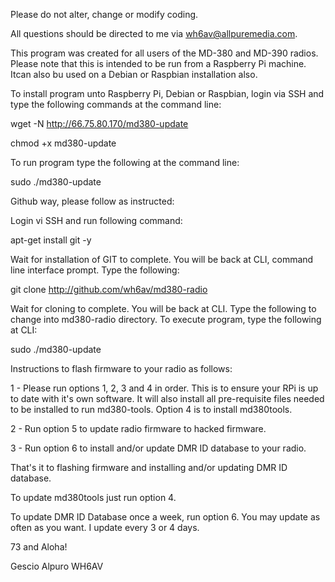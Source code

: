 Please do not alter, change or modify coding.

All questions should be directed to me via wh6av@allpuremedia.com.

This program was created for all users of the MD-380 and MD-390 radios.  Please note that this is intended to be run from a Raspberry Pi machine.  Itcan also bu used on a Debian or Raspbian installation also.

To install program unto Raspberry Pi, Debian or Raspbian, login via SSH and type the following commands at the command line:

wget -N  http://66.75.80.170/md380-update

chmod +x md380-update

To run program type the following at the command line:

sudo ./md380-update

Github way, please follow as instructed:

Login vi SSH and run following command:

apt-get install git -y

Wait for installation of GIT to complete.  You will be back at CLI, command line interface prompt.  Type the following:

git clone http://github.com/wh6av/md380-radio

Wait for cloning to complete.  You will be back at CLI.  Type the following to change into md380-radio directory.  To execute program, type the following at CLI:

sudo ./md380-update

Instructions to flash firmware to your radio as follows:

1 - Please run options 1, 2, 3 and 4 in order.  This is to ensure your RPi is up to date with it's own software.  It will also install all pre-requisite files needed to be installed to run md380-tools.  Option 4 is to install md380tools.

2 - Run option 5 to update radio firmware to hacked firmware.

3 - Run option 6 to install and/or update DMR ID database to your radio.

That's it to flashing firmware and installing and/or updating DMR ID database.

To update md380tools just run option 4. 

To update DMR ID Database once a week, run option 6.  You may update as often as you want.  I update every 3 or 4 days.

73 and Aloha!

Gescio Alpuro
WH6AV
